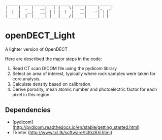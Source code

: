      _____ _____ _____ _____ ____  _____ _____ _____ 
    |     |  _  |   __|   | |    \|   __|     |_   _|
    |  |  |   __|   __| | | |  |  |   __|   --| | |  
    |_____|__|  |_____|_|___|____/|_____|_____| |_|  
# openDECT_Light
A lighter version of OpenDECT

Here are described the major steps in the code:

1. Read CT scan DICOM file using the pydicom library
2. Select an area of interest, typically where rock samples were taken for core analysis.
3. Calculate density based on calibration.
4. Derive porosity, mean atomic number and photoelectric factor for each pixel in this region.

## Dependencies

- [pydicom] (http://pydicom.readthedocs.io/en/stable/getting_started.html)
- Tkinter (http://www.tcl.tk/software/tcltk/8.6.html)
